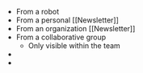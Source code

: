 - From a robot
- From a personal [[Newsletter]]
- From an organization [[Newsletter]]
- From a collaborative group
	- Only visible within the team
-
-